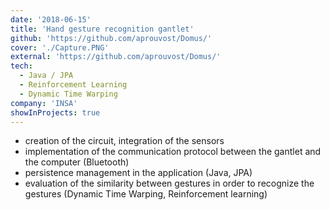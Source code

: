```yaml
---
date: '2018-06-15'
title: 'Hand gesture recognition gantlet'
github: 'https://github.com/aprouvost/Domus/'
cover: './Capture.PNG'
external: 'https://github.com/aprouvost/Domus/'
tech:
  - Java / JPA
  - Reinforcement Learning
  - Dynamic Time Warping
company: 'INSA'
showInProjects: true
---
```

- creation of the circuit, integration of the sensors
- implementation of the communication protocol between
the gantlet and the computer (Bluetooth)
- persistence management in the application (Java, JPA) 
- evaluation of the similarity between gestures in order to
recognize the gestures (Dynamic Time Warping, Reinforcement learning)